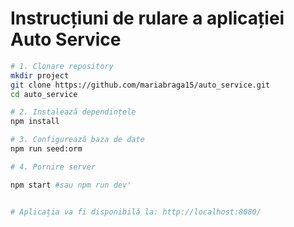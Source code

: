 # Instrucțiuni de rulare a aplicației Auto Service

```bash
# 1. Clonare repository
mkdir project
git clone https://github.com/mariabraga15/auto_service.git
cd auto_service

# 2. Instalează dependințele
npm install

# 3. Configurează baza de date
npm run seed:orm

# 4. Pornire server

npm start #sau npm run dev'


# Aplicația va fi disponibilă la: http://localhost:8080/
